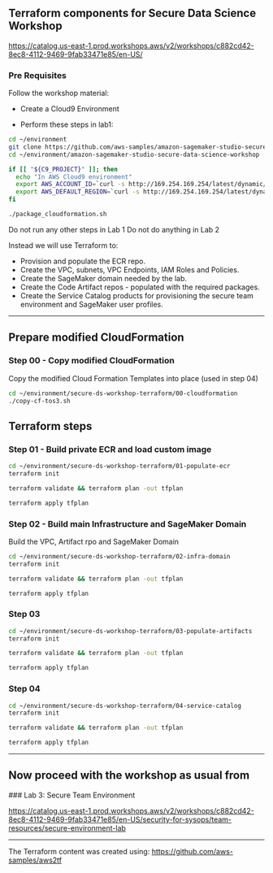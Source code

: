 ## Terraform components for Secure Data Science Workshop

https://catalog.us-east-1.prod.workshops.aws/v2/workshops/c882cd42-8ec8-4112-9469-9fab33471e85/en-US/



### Pre Requisites

Follow the workshop material: 

* Create a Cloud9 Environment
  
* Perform these steps in lab1:
```bash
cd ~/environment
git clone https://github.com/aws-samples/amazon-sagemaker-studio-secure-data-science-workshop.git
cd ~/environment/amazon-sagemaker-studio-secure-data-science-workshop
```

```bash
if [[ "${C9_PROJECT}" ]]; then
  echo "In AWS Cloud9 environment"
  export AWS_ACCOUNT_ID=`curl -s http://169.254.169.254/latest/dynamic/instance-identity/document|jq -r .accountId`
  export AWS_DEFAULT_REGION=`curl -s http://169.254.169.254/latest/dynamic/instance-identity/document|jq -r .region`
fi
```

```bash
./package_cloudformation.sh 
```


Do not run any other steps in Lab 1 
Do not do anything in Lab 2

Instead we will use Terraform to:

* Provision and populate the ECR repo.
* Create the VPC, subnets, VPC Endpoints, IAM Roles and Policies.
* Create the SageMaker domain needed by the lab.
* Create the Code Artifact repos - populated with the required packages.
* Create the Service Catalog products for provisioning the secure team environment and SageMaker user profiles.

----

## Prepare modified CloudFormation

### Step 00 - Copy modified CloudFormation

Copy the modified Cloud Formation Templates into place (used in step 04) 

```bash
cd ~/environment/secure-ds-workshop-terraform/00-cloudformation
./copy-cf-tos3.sh
```

## Terraform steps

### Step 01 - Build private ECR and load custom image

```bash
cd ~/environment/secure-ds-workshop-terraform/01-populate-ecr
terraform init
```
```bash
terraform validate && terraform plan -out tfplan 
```
```bash
terraform apply tfplan
```


### Step 02 - Build main Infrastructure and SageMaker Domain

Build the VPC, Artifact rpo and SageMaker Domain

```bash
cd ~/environment/secure-ds-workshop-terraform/02-infra-domain
terraform init
```
```bash
terraform validate && terraform plan -out tfplan 
```
```bash
terraform apply tfplan
```



### Step 03
```bash
cd ~/environment/secure-ds-workshop-terraform/03-populate-artifacts
terraform init
```
```bash
terraform validate && terraform plan -out tfplan 
```
```bash
terraform apply tfplan
```


### Step 04

```bash
cd ~/environment/secure-ds-workshop-terraform/04-service-catalog
terraform init
```
```bash
terraform validate && terraform plan -out tfplan 
```
```bash
terraform apply tfplan
```

-----

## Now proceed with the workshop as usual from 

### Lab 3: Secure Team Environment

https://catalog.us-east-1.prod.workshops.aws/v2/workshops/c882cd42-8ec8-4112-9469-9fab33471e85/en-US/security-for-sysops/team-resources/secure-environment-lab


-----

The Terraform content was created using:
https://github.com/aws-samples/aws2tf



